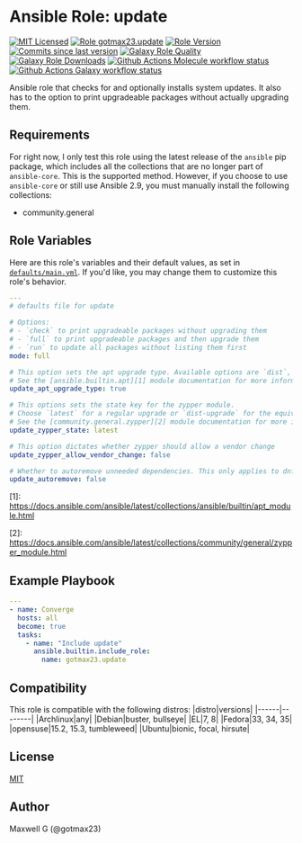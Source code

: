 # Ansible Role: update
[![MIT Licensed][badge-license]][link-license]
[![Role gotmax23.update][badge-role]][link-galaxy]
[![Role Version][badge-version]][link-version]
[![Commits since last version][badge-commits-since]][link-version]
[![Galaxy Role Quality][badge-quality]][link-galaxy]
[![Galaxy Role Downloads][badge-downloads]][link-galaxy]
[![Github Actions Molecule workflow status][badge-molecule-workflow]][link-molecule-workflow]
[![Github Actions Galaxy workflow status][badge-galaxy-workflow]][link-galaxy-workflow]

Ansible role that checks for and optionally installs system updates. It also has to the option to print upgradeable packages without actually upgrading them.

## Requirements

For right now, I only test this role using the latest release of the `ansible` pip package, which includes all the collections that are no longer part of `ansible-core`. This is the supported method. However, if you choose to use `ansible-core` or still use Ansible 2.9, you must manually install the following collections:
- community.general

## Role Variables

Here are this role's variables and their default values, as set in [`defaults/main.yml`][link-defaults]. If you'd like, you may change them to customize this role's behavior.

``` yaml
---
# defaults file for update

# Options:
# - `check` to print upgradeable packages without upgrading them
# - `full` to print upgradeable packages and then upgrade them
# - `run` to update all packages without listing them first
mode: full

# This option sets the apt upgrade type. Available options are `dist`, `full`, `safe`, and `true`.
# See the [ansible.builtin.apt][1] module documentation for more information.
update_apt_upgrade_type: true

# This options sets the state key for the zypper module.
# Choose `latest` for a regular upgrade or `dist-upgrade` for the equivalent for `zypper dup`.
# See the [community.general.zypper][2] module documentation for more information.
update_zypper_state: latest

# This option dictates whether zypper should allow a vendor change
update_zypper_allow_vendor_change: false

# Whether to autoremove unneeded dependencies. This only applies to dnf, yum, and apt
update_autoremove: false

```

\[1]: https://docs.ansible.com/ansible/latest/collections/ansible/builtin/apt_module.html

\[2]: https://docs.ansible.com/ansible/latest/collections/community/general/zypper_module.html


## Example Playbook
``` yaml
---
- name: Converge
  hosts: all
  become: true
  tasks:
    - name: "Include update"
      ansible.builtin.include_role:
        name: gotmax23.update

```

## Compatibility
This role is compatible with the following distros:
|distro|versions|
|------|--------|
|Archlinux|any|
|Debian|buster, bullseye|
|EL|7, 8|
|Fedora|33, 34, 35|
|opensuse|15.2, 15.3, tumbleweed|
|Ubuntu|bionic, focal, hirsute|

## License
[MIT][link-license]

## Author
Maxwell G (@gotmax23)

[badge-license]: https://img.shields.io/github/license/gotmax23/ansible-role-update.svg
[link-license]: https://github.com/gotmax23/ansible-role-update/blob/main/LICENSE
[badge-role]: https://img.shields.io/ansible/role/55837.svg
[link-galaxy]: https://galaxy.ansible.com/gotmax23/update
[badge-version]: https://img.shields.io/github/release/gotmax23/ansible-role-update.svg
[link-version]: https://github.com/gotmax23/ansible-role-update/releases/latest
[badge-commits-since]: https://img.shields.io/github/commits-since/gotmax23/ansible-role-update/latest.svg
[badge-quality]: https://img.shields.io/ansible/quality/55837.svg
[badge-downloads]: https://img.shields.io/ansible/role/d/55837.svg
[badge-molecule-workflow]: https://github.com/gotmax23/ansible-role-update/actions/workflows/molecule.yml/badge.svg?branch=main
[link-molecule-workflow]: https://github.com/gotmax23/ansible-role-update/actions/workflows/molecule.yml
[badge-galaxy-workflow]: https://github.com/gotmax23/ansible-role-update/actions/workflows/galaxy.yml/badge.svg
[link-galaxy-workflow]: https://github.com/gotmax23/ansible-role-update/actions/workflows/galaxy.yml
[link-defaults]: https://github.com/gotmax23/ansible-role-update/blob/main/defaults/main.yml
